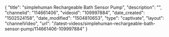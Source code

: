 {
    "title": "simplehuman Rechargeable Bath Sensor Pump",
    "description": "",
    "channelid": "114661406",
    "videoid": "109997884",
    "date_created": "1502524158",
    "date_modified": "1504810653",
    "type": "captivate",
    "layout": "channelVideo",
    "url": "\/latest-videos\/simplehuman-rechargeable-bath-sensor-pump\/114661406-109997884"
}